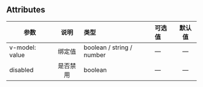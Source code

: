 ## Attributes

参数   |   说明   |   类型	   |   可选值   |   默认值
---- |:----:|:---- |:---- |:----:|
v-model: value |   绑定值   |   boolean / string / number   |   —   |   —   
disabled   |   是否禁用   |   boolean   |   —   |   —   
